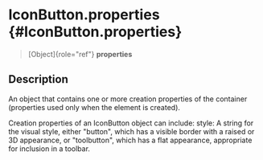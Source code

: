 IconButton.properties {#IconButton.properties}
=====================

> [Object]{role="ref"} **properties**

Description
-----------

An object that contains one or more creation properties of the container
(properties used only when the element is created).

Creation properties of an IconButton object can include: style: A string
for the visual style, either \"button\", which has a visible border with
a raised or 3D appearance, or \"toolbutton\", which has a flat
appearance, appropriate for inclusion in a toolbar.
